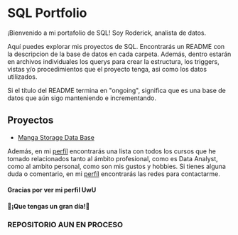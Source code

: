 # SQL Portfolio
¡Bienvenido a mi portafolio de SQL! Soy Roderick, analista de datos.

Aquí puedes explorar mis proyectos de SQL. Encontrarás un README con la descripcion de la base de datos en cada carpeta. Además, dentro estarán en archivos individuales los querys para crear la estructura, los triggers, vistas y/o procedimientos que el proyecto tenga, asi como los datos utilizados.

Si el título del README termina en "ongoing", significa que es una base de datos que aún sigo manteniendo e incrementando.

## Proyectos

- [Manga Storage Data Base](https://github.com/RoderickGamer/RoderickPortfolio/tree/dd6f0eaf4453ba4f183a12c9cf1839f9d08e4e2d/SQLPortfolio/Manga_Storage)

Además, en mi [perfíl](https://github.com/RoderickGamer) encontrarás una lista con todos los cursos que he tomado relacionados tanto al ámbito profesional, como es Data Analyst, como al ambito personal, como son mis gustos y hobbies. Si tienes alguna duda o comentario, en mi [perfíl](https://github.com/RoderickGamer) encontrarás las redes para contactarme.

#### Gracias por ver mi perfil UwU

#### 🚀¡Que tengas un gran día!🚀


### REPOSITORIO AUN EN PROCESO
